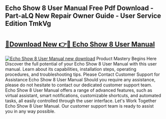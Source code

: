 ## Echo Show 8 User Manual Free Pdf Download - Part-aLQ New Repair Owner Guide - User Service Edition TmkVg

# <h2><a href="http://bc20151.oget.top/?id=Echo+Show+8+User+Manual">🔗Download New 👉🔴 Echo Show 8 User Manual</a></h2>

[![Echo Show 8 User Manual new download](https://i.imgur.com/5g1atiW.png)](http://bc20151.oget.top/?id=Echo+Show+8+User+Manual)
Product Mastery Begins Here Discover the full potential of your Echo Show 8 User Manual with this user manual. Learn about its capabilities, installation steps, operating procedures, and troubleshooting tips. Please Contact Customer Support for Assistance Echo Show 8 User Manual Should you require any assistance, please do not hesitate to contact our dedicated customer support team. Echo Show 8 User Manual offers a range of advanced features, such as virtual assistant, smart notifications, customizable shortcuts, and automated tasks, all easily controlled through the user interface. Let's Work Together Echo Show 8 User Manual. Our customer support team is ready to assist you in any way possible.
